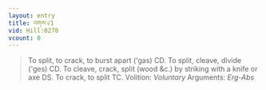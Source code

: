 ```yaml
---
layout: entry
title: འགས་√1
vid: Hill:0278
vcount: 0
---
```

> To split, to crack, to burst apart ('gas) CD\. To split, cleave, divide ('ges) CD\. To cleave, crack, split (wood &c\.) by striking with a knife or axe DS\. To crack, to split TC\.
> Volition: _Voluntary_
> Arguments: _Erg-Abs_


